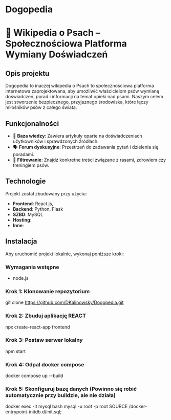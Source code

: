 # Dogopedia
# 🐾 Wikipedia o Psach – Społecznościowa Platforma Wymiany Doświadczeń

## Opis projektu
Dogopedia to inaczej wikipedia o Psach to społecznościowa platforma internetowa zaprojektowana, aby umożliwić właścicielom psów wymianę doświadczeń, porad i informacji na temat opieki nad psami. Naszym celem jest stworzenie bezpiecznego, przyjaznego środowiska, które łączy miłośników psów z całego świata.

## Funkcjonalności
- 🌟 **Baza wiedzy**: Zawiera artykuły oparte na doświadczeniach użytkowników i sprawdzonych źródłach.
- 🗣️ **Forum dyskusyjne**: Przestrzeń do zadawania pytań i dzielenia się poradami.
- 🔎 **Filtrowanie**: Znajdź konkretne treści związane z rasami, zdrowiem czy treningiem psów.

## Technologie
Projekt został zbudowany przy użyciu:
- **Frontend**: React.js,
- **Backend**: Python, Flask
- **SZBD**: MySQL
- **Hosting**: 
- **Inne**: 

## Instalacja
Aby uruchomić projekt lokalnie, wykonaj poniższe kroki:

### Wymagania wstępne
- node.js

### Krok 1: Klonowanie repozytorium
git clone https://github.com/DKalinowsky/Dogopedia.git

### Krok 2: Zbuduj aplikację REACT
npx create-react-app frontend

### Krok 3: Postaw serwer lokalny
npm start

### Krok 4: Odpal docker compose
docker compose up --build

### Krok 5: Skonfiguruj bazę danych (Powinno się robić automatycznie przy buildzie, ale nie działa)
docker exec -it mysql bash
mysql -u root -p
root
SOURCE /docker-entrypoint-initdb.d/init.sql;
